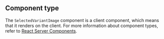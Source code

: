 ## Component type

The `SelectedVariantImage` component is a client component, which means that it renders on the client. For more information about component types, refer to [React Server Components](/api/hydrogen/framework/react-server-components).
